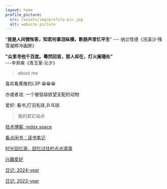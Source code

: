 ```yaml
---
layout: home
profile_picture:
  src: /assets/img/profile-pic.jpg
  alt: website picture
---
```






"**我是人间惆怅客，知君何事泪纵横，断肠声里忆平生**" --- 纳兰性德《浣溪沙·残雪凝辉冷画屏》

**"众里寻他千百度。蓦然回首，那人却在，灯火阑珊处"** ---辛弃疾《青玉案·元夕》





>  about me



喜欢看黄推的LSP 😁😁😁

亦或者说: 一个被低级欲望支配的动物

爱好: 看书,打羽毛球,乒乓球.



> 我的其它站点



<a href="https://redqx.github.io/">技术博客: redqx.space</a>

<a href="https://i1oveyou.github.io/books">看点闲书：读书笔记</a>

<a href="https://i1oveyou.github.io/time-machine/">时光回忆录，回忆过往的点点滴滴</a>

<a href="https://i1oveyou.github.io/hobby/">兴趣爱好</a>

<a href="https://i1oveyou.github.io/2024-year">日记: 2024-year</a>

<a href="https://i1oveyou.github.io/2023-year">日记: 2023-year</a>

